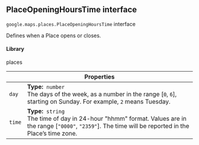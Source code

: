 <h2 id="PlaceOpeningHoursTime"> PlaceOpeningHoursTime interface </h2><p>
<code><span itemprop="path">google.maps.places</span>.<span itemprop="name">PlaceOpeningHoursTime</span></code>
interface
</p><p>Defines when a Place opens or closes.</p><h4>Library</h4><p>places</p><div class="devsite-table-wrapper"><table class="properties responsive" summary="interface PlaceOpeningHoursTime - Properties">
<thead>
<tr><th colspan="2">Properties</th>
</tr></thead>
<tbody>
<tr id="PlaceOpeningHoursTime.day">
<td><code><span>day</span></code></td>
<td><div><strong>Type:</strong>&nbsp; <code>number</code></div>
<div class="desc">The days of the week, as a number in the range [<code>0</code>, <code>6</code>], starting on Sunday. For example, <code>2</code> means Tuesday.</div></td>
</tr>
<tr id="PlaceOpeningHoursTime.time">
<td><code><span>time</span></code></td>
<td><div><strong>Type:</strong>&nbsp; <code>string</code></div>
<div class="desc">The time of day in 24-hour "hhmm" format. Values are in the range [<code>"0000"</code>, <code>"2359"</code>]. The time will be reported in the Place&#x2019;s time zone.</div></td>
</tr>
</tbody>
</table></div>